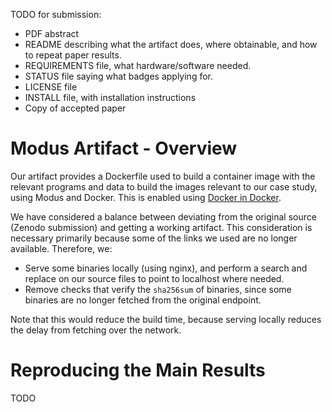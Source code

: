 TODO for submission:
- PDF abstract
- README describing what the artifact does, where obtainable, and how to repeat paper results.
- REQUIREMENTS file, what hardware/software needed.
- STATUS file saying what badges applying for.
- LICENSE file
- INSTALL file, with installation instructions
- Copy of accepted paper

# Modus Artifact - Overview

Our artifact provides a Dockerfile used to build a container image with the relevant programs and data to build the images relevant to our case study, using Modus and Docker.
This is enabled using [Docker in Docker](https://hub.docker.com/_/docker).

We have considered a balance between deviating from the original source (Zenodo submission) and getting a working artifact. 
This consideration is necessary primarily because some of the links we used are no longer available.
Therefore, we:
- Serve some binaries locally (using nginx), and perform a search and replace on our source files to point to localhost where needed.
- Remove checks that verify the `sha256sum` of binaries, since some binaries are no longer fetched from the original endpoint.

Note that this would reduce the build time, because serving locally reduces the delay from fetching over the network.

# Reproducing the Main Results

TODO
